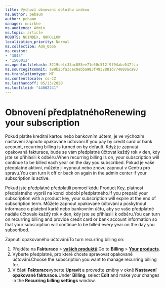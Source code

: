 ```yaml
---
title: Výchozí obnovení dolního indexu
ms.author: pebaum
author: pebaum
manager: mnirkhe
ms.audience: Admin
ms.topic: article
ROBOTS: NOINDEX, NOFOLLOW
localization_priority: Normal
ms.collection: Adm_O365
ms.custom:
- "3043"
- "1500012"
ms.openlocfilehash: 8219cefc33ac085ee71e50c512f9f94abc047fca
ms.sourcegitcommit: a98b25fa3cac9ebba983f4932881d774880aca93
ms.translationtype: MT
ms.contentlocale: cs-CZ
ms.lasthandoff: 05/13/2020
ms.locfileid: "44062241"
---
```

# <a name="renewing-your-subscription"></a><span data-ttu-id="919b8-102">Obnovení předplatného</span><span class="sxs-lookup"><span data-stu-id="919b8-102">Renewing your subscription</span></span>

<span data-ttu-id="919b8-103">Pokud platíte kreditní kartou nebo bankovním účtem, je ve výchozím nastavení zapnuto opakované účtování.</span><span class="sxs-lookup"><span data-stu-id="919b8-103">If you pay by credit card or bank account, recurring billing is turned on by default.</span></span> <span data-ttu-id="919b8-104">Když je zapnutá opakovaná fakturace, bude se vám předplatné účtovat každý rok v den, kdy jste se přihlásili k odběru.</span><span class="sxs-lookup"><span data-stu-id="919b8-104">When recurring billing is on, your subscription will continue to be billed each year on the day you subscribed.</span></span> <span data-ttu-id="919b8-105">Pokud je vaše předplatné aktivní, můžete ji vypnout nebo znovu zapnout v Centru pro správu.</span><span class="sxs-lookup"><span data-stu-id="919b8-105">You can turn it off or back on again in the admin center if your subscription is active.</span></span>

<span data-ttu-id="919b8-106">Pokud jste předplatné předplatili pomocí kódu Product Key, platnost předplatného vyprší na konci období předplatného.</span><span class="sxs-lookup"><span data-stu-id="919b8-106">If you prepaid your subscription with a product key, your subscription will expire at the end of subscription term.</span></span> <span data-ttu-id="919b8-107">Můžete zapnout opakované účtování a poskytnout informace o platební kartě nebo bankovním účtu, aby se vaše předplatné nadále účtovalo každý rok v den, kdy jste se přihlásili k odběru.</span><span class="sxs-lookup"><span data-stu-id="919b8-107">You can turn on recurring billing and provide credit card or bank account information so that your subscription will continue to be billed every year on the day you subscribed.</span></span>

<span data-ttu-id="919b8-108">Zapnutí opakovaného účtování:</span><span class="sxs-lookup"><span data-stu-id="919b8-108">To turn recurring billing on:</span></span> 

1. <span data-ttu-id="919b8-109">Přejděte na **Fakturace**  >  **[vašich produktů](https://go.microsoft.com/fwlink/p/?linkid=842054)**.</span><span class="sxs-lookup"><span data-stu-id="919b8-109">Go to **Billing** > **[Your products](https://go.microsoft.com/fwlink/p/?linkid=842054)**.</span></span>
2. <span data-ttu-id="919b8-110">Vyberte předplatné, pro které chcete spravovat opakované účtování.</span><span class="sxs-lookup"><span data-stu-id="919b8-110">Choose the subscription you want to manage recurring billing for.</span></span>
3. <span data-ttu-id="919b8-111">V části **Fakturace**vyberte **Upravit** a proveďte změny v okně **Nastavení opakované fakturace.**</span><span class="sxs-lookup"><span data-stu-id="919b8-111">Under **Billing**, select **Edit** and make your changes in the **Recurring billing settings** window.</span></span> 